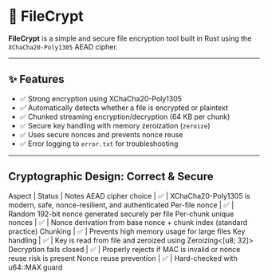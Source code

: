 # 🔐 FileCrypt

**FileCrypt** is a simple and secure file encryption tool built in Rust using the `XChaCha20-Poly1305` AEAD cipher.

---

## ✨ Features

- ✅ Strong encryption using XChaCha20-Poly1305
- ✅ Automatically detects whether a file is encrypted or plaintext
- ✅ Chunked streaming encryption/decryption (64 KB per chunk)
- ✅ Secure key handling with memory zeroization (`zeroize`)
- ✅ Uses secure nonces and prevents nonce reuse
- ✅ Error logging to `error.txt` for troubleshooting

---

## Cryptographic Design: Correct & Secure
Aspect | Status | Notes
AEAD cipher choice | ✅ | XChaCha20-Poly1305 is modern, safe, nonce-resilient, and authenticated
Per-file nonce | ✅ | Random 192-bit nonce generated securely per file
Per-chunk unique nonces | ✅ | Nonce derivation from base nonce + chunk index (standard practice)
Chunking | ✅ | Prevents high memory usage for large files
Key handling | ✅ | Key is read from file and zeroized using Zeroizing<[u8; 32]>
Decryption fails closed | ✅ | Properly rejects if MAC is invalid or nonce reuse risk is present
Nonce reuse prevention | ✅ | Hard-checked with u64::MAX guard
